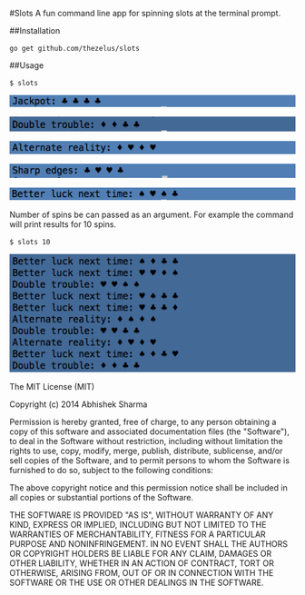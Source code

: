 #Slots
A fun command line app for spinning slots at the terminal prompt.

##Installation
```
go get github.com/thezelus/slots
```

##Usage
```
$ slots
```


![Jackpot](https://github.com/thezelus/slots/blob/master/images/jackpot.png)


![Double Trouble](https://github.com/thezelus/slots/blob/master/images/doubleTrouble.png)


![Alternate Reality](https://github.com/thezelus/slots/blob/master/images/alternateReality.png)


![Sharp Edges](https://github.com/thezelus/slots/blob/master/images/sharpEdges.png)


![Next time](https://github.com/thezelus/slots/blob/master/images/nextTime.png)


Number of spins be can passed as an argument. For example the command will print results for 10 spins.

```
$ slots 10
```


![Multiple spins](https://github.com/thezelus/slots/blob/master/images/multiSpins.png)




The MIT License (MIT)

Copyright (c) 2014 Abhishek Sharma

Permission is hereby granted, free of charge, to any person obtaining a copy of this software and associated documentation files (the "Software"), to deal in the Software without restriction, including without limitation the rights to use, copy, modify, merge, publish, distribute, sublicense, and/or sell copies of the Software, and to permit persons to whom the Software is furnished to do so, subject to the following conditions:

The above copyright notice and this permission notice shall be included in all copies or substantial portions of the Software.

THE SOFTWARE IS PROVIDED "AS IS", WITHOUT WARRANTY OF ANY KIND, EXPRESS OR IMPLIED, INCLUDING BUT NOT LIMITED TO THE WARRANTIES OF MERCHANTABILITY, FITNESS FOR A PARTICULAR PURPOSE AND NONINFRINGEMENT. IN NO EVENT SHALL THE AUTHORS OR COPYRIGHT HOLDERS BE LIABLE FOR ANY CLAIM, DAMAGES OR OTHER LIABILITY, WHETHER IN AN ACTION OF CONTRACT, TORT OR OTHERWISE, ARISING FROM, OUT OF OR IN CONNECTION WITH THE SOFTWARE OR THE USE OR OTHER DEALINGS IN THE SOFTWARE.
